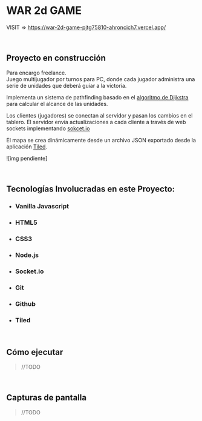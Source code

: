 # WAR 2d GAME

VISIT => https://war-2d-game-pjtg75810-ahroncich7.vercel.app/
 

<br>


## Proyecto en construcción

Para encargo freelance.
<br>
Juego multijugador por turnos para PC, donde cada jugador administra una serie de unidades que deberá guiar a la victoria.

Implementa un sistema de pathfinding basado en el [algoritmo de Dijkstra](https://es.wikipedia.org/wiki/Algoritmo_de_Dijkstra) para calcular el alcance de las unidades.

Los clientes (jugadores) se conectan al servidor y pasan los cambios en el tablero. El servidor envía actualizaciones a cada cliente a través de web sockets implementando [sokcet.io](https://socket.io/)



El mapa se crea dinámicamente desde un archivo JSON exportado desde la aplicación [Tiled](https://www.mapeditor.org/).


![img pendiente]

<br>


## Tecnologías Involucradas en este Proyecto:

- ### Vanilla Javascript
- ### HTML5
- ### CSS3
- ### Node.js
- ### Socket.io
- ### Git
- ### Github
- ### Tiled

<br>


## Cómo ejecutar

> //TODO
<br>


## Capturas de pantalla

> //TODO

